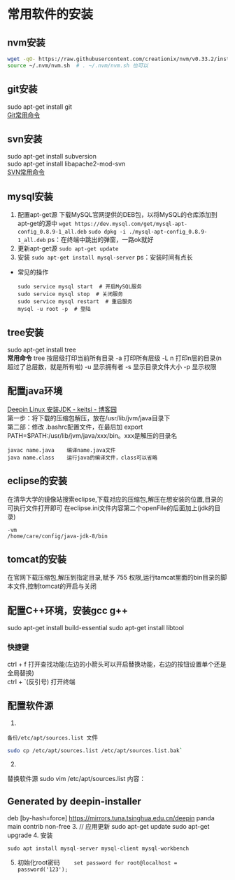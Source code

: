 # 常用软件的安装

## nvm安装
```bash
wget -qO- https://raw.githubusercontent.com/creationix/nvm/v0.33.2/install.sh | bash
source ~/.nvm/nvm.sh  # . ~/.nvm/nvm.sh 也可以
```

## git安装
sudo apt-get install git  
[Git常用命令](./Git.md)

## svn安装
sudo apt-get install subversion  
sudo apt-get install libapache2-mod-svn  
[SVN常用命令](./svn.md)

## mysql安装
1. 配置apt-get源
   下载MySQL官网提供的DEB包，以将MySQL的仓库添加到apt-get的源中
   `wget https://dev.mysql.com/get/mysql-apt-config_0.8.9-1_all.deb`
   `sudo dpkg -i ./mysql-apt-config_0.8.9-1_all.deb`
   ps：在终端中跳出的弹窗，一路ok就好
2. 更新apt-get源
   `sudo apt-get update`
3. 安装
   `sudo apt-get install mysql-server`
   ps：安装时间有点长
- 常见的操作
  ```
  sudo service mysql start  # 开启MySQL服务
  sudo service mysql stop  # 关闭服务
  sudo service mysql restart  # 重启服务
  mysql -u root -p  # 登陆
  ```

## tree安装
sudo apt-get install tree  
**常用命令**
tree 按层级打印当前所有目录
-a 打印所有层级
-L n 打印n层的目录(n超过了总层数，就是所有啦)
-u 显示拥有者
-s 显示目录文件大小
-p 显示权限

## 配置java环境  
[Deepin Linux 安装JDK - keitsi - 博客园](https://www.cnblogs.com/keitsi/p/5817433.html)  
第一步：将下载的压缩包解压，放在/usr/lib/jvm/java目录下   
第二部：修改 .bashrc配置文件，在最后加  export PATH=$PATH:/usr/lib/jvm/java/xxx/bin。xxx是解压的目录名   
```
javac name.java    编译name.java文件   
java name.class    运行java的编译文件，class可以省略   
```

## eclipse的安装
在清华大学的镜像站搜索eclipse,下载对应的压缩包,解压在想安装的位置,目录的可执行文件打开即可
在eclipse.ini文件内容第二个openFile的后面加上(jdk的目录)
```
-vm
/home/care/config/java-jdk-8/bin
```

## tomcat的安装
在官网下载压缩包,解压到指定目录,赋予 755 权限,运行tamcat里面的bin目录的脚本文件,控制tomcat的开启与关闭

## 配置C++环境，安装gcc g++
sudo apt-get install build-essential
sudo apt-get install libtool

### 快捷键
ctrl + f  打开查找功能(左边的小箭头可以开启替换功能，右边的按钮设置单个还是全局替换)  
ctrl + `(反引号)   打开终端  

## 配置软件源
1. 
  `备份/etc/apt/sources.list 文`件
  ```bash
  sudo cp /etc/apt/sources.list /etc/apt/sources.list.bak`
  ```
2. 
  替换软件源
  sudo vim /etc/apt/sources.list
  内容：
  ## Generated by deepin-installer
  deb [by-hash=force] https://mirrors.tuna.tsinghua.edu.cn/deepin panda main contrib non-free
3. 
  // 应用更新
  sudo apt-get update
  sudo apt-get upgrade
4. 安装
   ```
   sudo apt install mysql-server mysql-client mysql-workbench
   ```

5. 初始化root密码
　　```set password for root@localhost = password('123');```